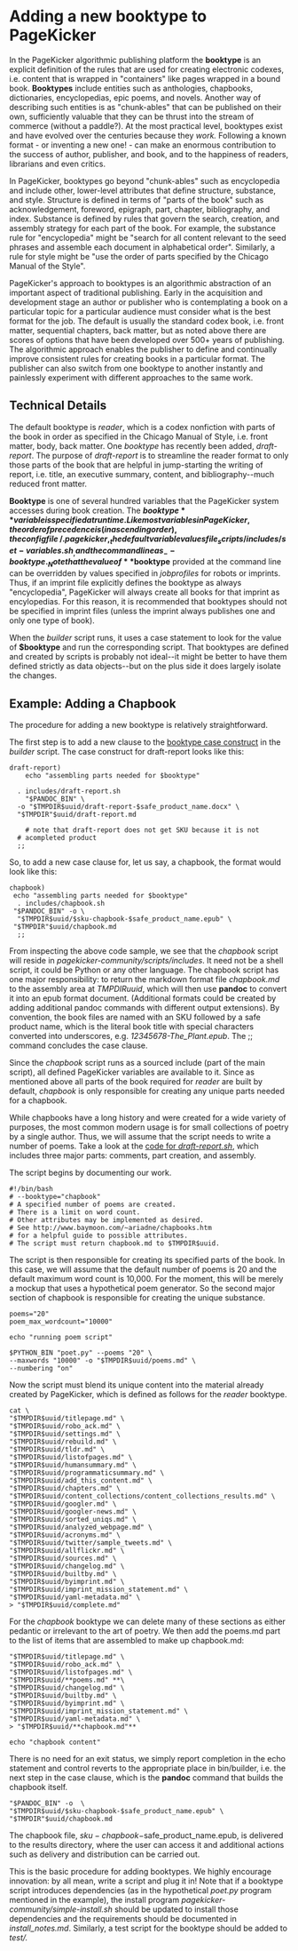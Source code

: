 # Adding a new booktype to PageKicker

In the PageKicker algorithmic publishing platform the **booktype** is an explicit definition of the rules that are used for creating electronic codexes, i.e. content that is wrapped in "containers" like pages wrapped in a bound book. **Booktypes** include entities such as anthologies, chapbooks, dictionaries, encyclopedias, epic poems, and novels. Another way of describing such entities is as "chunk-ables" that can be published on their own, sufficiently valuable that they can be thrust into the stream of commerce (without a paddle?). At the most practical level, booktypes exist and have evolved over the centuries because they _work._ Following a known format - or inventing a new one! - can make an enormous contribution to the success of author, publisher, and book, and to the happiness of readers, librarians and even critics.

In PageKicker, booktypes go beyond "chunk-ables" such as encyclopedia and include other, lower-level attributes that define structure, substance, and style.  Structure is defined in terms of "parts of the book" such as acknowledgement, foreword, epigraph, part, chapter, bibliography, and index.  Substance is defined by rules that govern the search, creation, and assembly strategy for each part of the book.  For example, the substance rule for "encyclopedia" might be "search for all content relevant to the seed phrases and assemble each document in alphabetical order". Similarly, a rule for style might be "use the order of parts specified by the Chicago Manual of the Style".  

PageKicker's approach to booktypes is an algorithmic abstraction of an important aspect of traditional publishing.  Early in the acquisition and development stage an author or publisher who is contemplating a book on a particular topic for a particular audience must consider what is the best format for the job.  The default is usually the standard codex book, i.e. front matter, sequential chapters, back matter, but as noted above there are scores of options that have been developed over 500+ years of publishing. The algorithmic approach enables the publisher to define and continually improve consistent rules for creating books in a particular format.  The publisher can also switch from one booktype to another instantly and painlessly experiment with different approaches to the same work.

## Technical Details

The default booktype is _reader_, which is a codex nonfiction with parts of the book in order as specified in the Chicago Manual of Style, i.e. front matter, body, back matter. One _booktype_ has recently been added, _draft-report_. The purpose of _draft-report_ is to streamline the reader format to only those parts of the book that are helpful in jump-starting the writing of report, i.e. title, an executive summary, content, and bibliography--much reduced front matter.

**Booktype** is one of several hundred variables that the PageKicker system accesses during book creation.
The **$booktype** variable is specified at runtime. Like most variables in PageKicker, the order of precedence is (in ascending order), the config file _~/.pagekicker,_ the default variable values file _scripts/includes/set-variables.sh_, and the command line as _--booktype._  Note that the value of **$booktype** provided at the command line can be overridden by values specified in _jobprofiles_ for robots or imprints.  Thus, if an  imprint file explicitly defines the booktype as always "encyclopedia", PageKicker will always create all books for that imprint as encylopedias.  For this reason, it is recommended that booktypes should not be specified in imprint files (unless the imprint always publishes one and only one type of book).

When the _builder_ script runs, it uses a case statement to look for the value of **$booktype** and run the corresponding script.   That booktypes are defined and created by scripts is probably not ideal--it might be better to have them defined strictly as data objects--but on the plus side it does largely isolate the changes.   

## Example: Adding a Chapbook

The procedure for adding a new booktype is relatively straightforward.

The first step is to add a new clause to the [booktype case construct](https://github.com/fredzannarbor/pagekicker-community/blob/bf0e752097451c8a137829388bfe7da06cd4fa5c/scripts/bin/builder.sh#L1090) in the _builder_ script. The case construct for draft-report looks like this:

```
draft-report)
	echo "assembling parts needed for $booktype"

  . includes/draft-report.sh
	"$PANDOC_BIN" \
  -o "$TMPDIR$uuid/draft-report-$safe_product_name.docx" \
  "$TMPDIR"$uuid/draft-report.md

	# note that draft-report does not get SKU because it is not
  # acompleted product
  ;;
```
So, to add a new case  clause for, let us say, a chapbook, the format would look like this:

```
chapbook)
 echo "assembling parts needed for $booktype"
  . includes/chapbook.sh
 "$PANDOC_BIN" -o \
  "$TMPDIR$uuid/$sku-chapbook-$safe_product_name.epub" \
 "$TMPDIR"$uuid/chapbook.md
  ;;
```
From inspecting the above code sample, we see that the _chapbook_ script will reside in _pagekicker-community/scripts/includes_.  It need not be a shell script, it could be Python or any other language. The chapbook script has one major responsibility: to return the markdown format file _chapbook.md_ to the assembly area at _$TMPDIR$uuid_, which will then use **pandoc** to convert it into an epub format document.  (Additional formats could be created by adding additional pandoc commands with different output extensions).  By convention, the book files are named with an SKU followed by a safe product name, which is the literal book title with special characters converted into underscores, e.g. _12345678-The_Plant.epub_.  The ;; command concludes the case clause.

Since the _chapbook_ script runs as a sourced include (part of the main script), all defined PageKicker variables are available to it.  Since as mentioned above all parts of the book required for _reader_ are built by default, _chapbook_ is only responsible for creating any unique parts needed for a chapbook.  

While chapbooks have a long history and were created for a wide variety of purposes, the most common modern usage is for small collections of poetry by a single author.  Thus, we will assume that the script needs to write a number of poems. Take a look at the [code for _draft-report.sh_](https://github.com/fredzannarbor/pagekicker-community/blob/master/scripts/includes/draft-report.sh), which includes three major parts: comments, part creation, and assembly.

The script begins by documenting our work.

```
#!/bin/bash
# --booktype="chapbook"
# A specified number of poems are created.
# There is a limit on word count.
# Other attributes may be implemented as desired.
# See http://www.baymoon.com/~ariadne/chapbooks.htm
# for a helpful guide to possible attributes.
# The script must return chapbook.md to $TMPDIR$uuid.
```
The script is then responsible for creating its specified parts of the book.  In this case, we will assume that the default number of poems is 20 and the default maximum word count is 10,000.  For the moment, this will be merely a mockup that uses a hypothetical poem generator.  So the second major section of chapbook is responsible for creating the unique substance.
```
poems="20"
poem_max_wordcount="10000"

echo "running poem script"

$PYTHON_BIN "poet.py" --poems "20" \
--maxwords "10000" -o "$TMPDIR$uuid/poems.md" \
--numbering "on"

```
Now the script must blend its unique content into the material already created by PageKicker, which is defined as follows for the _reader_ booktype.

```
cat \
"$TMPDIR$uuid/titlepage.md" \
"$TMPDIR$uuid/robo_ack.md" \
"$TMPDIR$uuid/settings.md" \
"$TMPDIR$uuid/rebuild.md" \
"$TMPDIR$uuid/tldr.md" \
"$TMPDIR$uuid/listofpages.md" \
"$TMPDIR$uuid/humansummary.md" \
"$TMPDIR$uuid/programmaticsummary.md" \
"$TMPDIR$uuid/add_this_content.md" \
"$TMPDIR$uuid/chapters.md" \
"$TMPDIR$uuid/content_collections/content_collections_results.md" \
"$TMPDIR$uuid/googler.md" \
"$TMPDIR$uuid/googler-news.md" \
"$TMPDIR$uuid/sorted_uniqs.md" \
"$TMPDIR$uuid/analyzed_webpage.md" \
"$TMPDIR$uuid/acronyms.md" \
"$TMPDIR$uuid/twitter/sample_tweets.md" \
"$TMPDIR$uuid/allflickr.md" \
"$TMPDIR$uuid/sources.md" \
"$TMPDIR$uuid/changelog.md" \
"$TMPDIR$uuid/builtby.md" \
"$TMPDIR$uuid/byimprint.md" \
"$TMPDIR$uuid/imprint_mission_statement.md" \
"$TMPDIR$uuid/yaml-metadata.md" \
> "$TMPDIR$uuid/complete.md"
```
For the _chapbook_ booktype we can delete many of these sections as either pedantic or irrelevant to the art of poetry. We then add the poems.md part to the list of items that are assembled to make up chapbook.md:

```
"$TMPDIR$uuid/titlepage.md" \
"$TMPDIR$uuid/robo_ack.md" \
"$TMPDIR$uuid/listofpages.md" \
"$TMPDIR$uuid/**poems.md" **\
"$TMPDIR$uuid/changelog.md" \
"$TMPDIR$uuid/builtby.md" \
"$TMPDIR$uuid/byimprint.md" \
"$TMPDIR$uuid/imprint_mission_statement.md" \
"$TMPDIR$uuid/yaml-metadata.md" \
> "$TMPDIR$uuid/**chapbook.md"**

echo "chapbook content"
```

There is no need for an exit status, we simply report completion in the echo statement and control reverts to the appropriate place in bin/builder, i.e. the next step in the case clause, which is the **pandoc** command that builds the chapbook itself.

```
"$PANDOC_BIN" -o  \
"$TMPDIR$uuid/$sku-chapbook-$safe_product_name.epub" \
"$TMPDIR"$uuid/chapbook.md
```

The chapbook file, $sku-chapbook-$safe_product_name.epub, is delivered to the results directory, where the user can access it and additional actions such as delivery and distribution can be carried out.

This is the basic procedure for adding booktypes.  We highly encourage innovation: by all mean, write a script and plug it in!  Note that if a booktype script introduces dependencies (as in the hypothetical _poet.py_ program mentioned in the example), the install program _pagekicker-community/simple-install.sh_ should be updated to install those dependencies and the requirements should be documented in _install_notes.md_.  Similarly, a test script for the booktype should be added to _test/._
